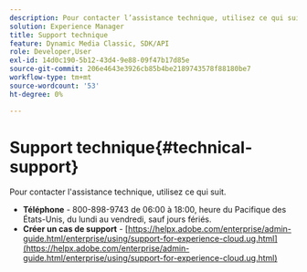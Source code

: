 ```yaml
---
description: Pour contacter l’assistance technique, utilisez ce qui suit.
solution: Experience Manager
title: Support technique
feature: Dynamic Media Classic, SDK/API
role: Developer,User
exl-id: 14d0c190-5b12-43d4-9e88-09f47b17d85e
source-git-commit: 206e4643e3926cb85b4be2189743578f88180be7
workflow-type: tm+mt
source-wordcount: '53'
ht-degree: 0%

---
```


# Support technique{#technical-support}

Pour contacter l&#39;assistance technique, utilisez ce qui suit.

* **Téléphone**  - 800-898-9743 de 06:00 à 18:00, heure du Pacifique des États-Unis, du lundi au vendredi, sauf jours fériés.
* **Créer un cas de support**  -  [https://helpx.adobe.com/enterprise/admin-guide.html/enterprise/using/support-for-experience-cloud.ug.html](https://helpx.adobe.com/enterprise/admin-guide.html/enterprise/using/support-for-experience-cloud.ug.html)
